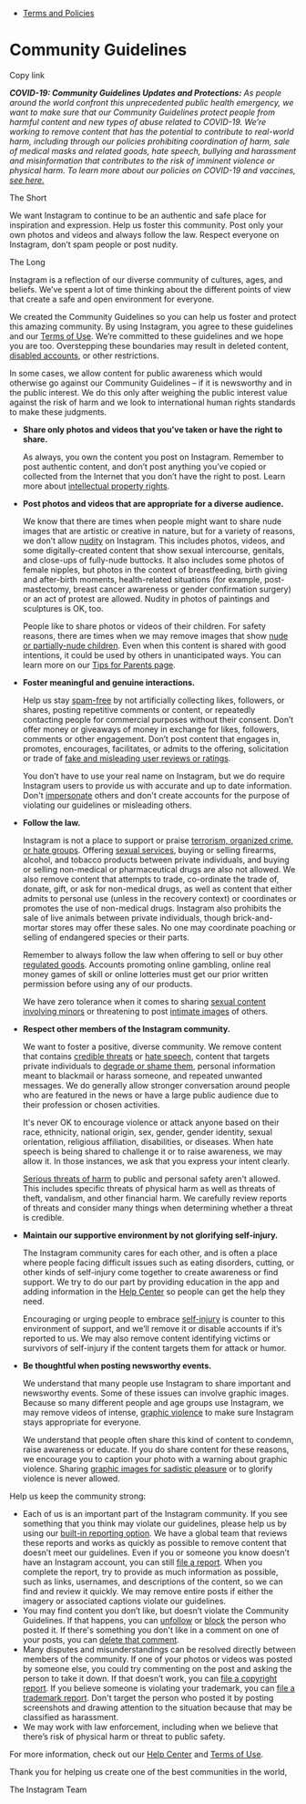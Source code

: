 *   [Terms and Policies](https://help.instagram.com/1417489251945243/?helpref=breadcrumb)

Community Guidelines
====================

Copy link

_**COVID-19: Community Guidelines Updates and Protections:** As people around the world confront this unprecedented public health emergency, we want to make sure that our Community Guidelines protect people from harmful content and new types of abuse related to COVID-19. We’re working to remove content that has the potential to contribute to real-world harm, including through our policies prohibiting coordination of harm, sale of medical masks and related goods, hate speech, bullying and harassment and misinformation that contributes to the risk of imminent violence or physical harm. To learn more about our policies on COVID-19 and vaccines, [see here.](https://help.instagram.com/697825587576762?helpref=faq_content)_

The Short

We want Instagram to continue to be an authentic and safe place for inspiration and expression. Help us foster this community. Post only your own photos and videos and always follow the law. Respect everyone on Instagram, don’t spam people or post nudity.

The Long

Instagram is a reflection of our diverse community of cultures, ages, and beliefs. We’ve spent a lot of time thinking about the different points of view that create a safe and open environment for everyone.

We created the Community Guidelines so you can help us foster and protect this amazing community. By using Instagram, you agree to these guidelines and our [Terms of Use](https://www.instagram.com/legal/terms). We’re committed to these guidelines and we hope you are too. Overstepping these boundaries may result in deleted content, [disabled accounts](https://help.instagram.com/366993040048856?helpref=faq_content), or other restrictions.

In some cases, we allow content for public awareness which would otherwise go against our Community Guidelines – if it is newsworthy and in the public interest. We do this only after weighing the public interest value against the risk of harm and we look to international human rights standards to make these judgments.

*   **Share only photos and videos that you’ve taken or have the right to share.**
    
    As always, you own the content you post on Instagram. Remember to post authentic content, and don’t post anything you’ve copied or collected from the Internet that you don’t have the right to post. Learn more about [intellectual property rights](https://help.instagram.com/126382350847838?helpref=faq_content).
    
*   **Post photos and videos that are appropriate for a diverse audience.**
    
    We know that there are times when people might want to share nude images that are artistic or creative in nature, but for a variety of reasons, we don’t allow [nudity](https://l.instagram.com/?u=https%3A%2F%2Fwww.facebook.com%2Fcommunitystandards%2Fadult_nudity_sexual_activity&e=AT2OhSGzpkpOZD8Yz8wx1E3E0qQkeETLLQELWpuF_uu2IpFy_Te5gJjEtId0J0LtWDhZ8PyaftuTuS1W5p4jF4eYpbanaYgLA6ieSZdP4C9xLQJOhuJ9830Fd719T1KeQNGDp5rN9vykxAgxpPf24DJii770YIKPjE7ViQ) on Instagram. This includes photos, videos, and some digitally-created content that show sexual intercourse, genitals, and close-ups of fully-nude buttocks. It also includes some photos of female nipples, but photos in the context of breastfeeding, birth giving and after-birth moments, health-related situations (for example, post-mastectomy, breast cancer awareness or gender confirmation surgery) or an act of protest are allowed. Nudity in photos of paintings and sculptures is OK, too.
    
    People like to share photos or videos of their children. For safety reasons, there are times when we may remove images that show [nude or partially-nude children](https://l.instagram.com/?u=https%3A%2F%2Fwww.facebook.com%2Fcommunitystandards%2Fchild_nudity_sexual_exploitation&e=AT2OhSGzpkpOZD8Yz8wx1E3E0qQkeETLLQELWpuF_uu2IpFy_Te5gJjEtId0J0LtWDhZ8PyaftuTuS1W5p4jF4eYpbanaYgLA6ieSZdP4C9xLQJOhuJ9830Fd719T1KeQNGDp5rN9vykxAgxpPf24DJii770YIKPjE7ViQ). Even when this content is shared with good intentions, it could be used by others in unanticipated ways. You can learn more on our [Tips for Parents page](https://help.instagram.com/154475974694511/?helpref=faq_content).
    
*   **Foster meaningful and genuine interactions.**
    
    Help us stay [spam-free](https://l.instagram.com/?u=https%3A%2F%2Fwww.facebook.com%2Fcommunitystandards%2Fspam&e=AT2OhSGzpkpOZD8Yz8wx1E3E0qQkeETLLQELWpuF_uu2IpFy_Te5gJjEtId0J0LtWDhZ8PyaftuTuS1W5p4jF4eYpbanaYgLA6ieSZdP4C9xLQJOhuJ9830Fd719T1KeQNGDp5rN9vykxAgxpPf24DJii770YIKPjE7ViQ) by not artificially collecting likes, followers, or shares, posting repetitive comments or content, or repeatedly contacting people for commercial purposes without their consent. Don’t offer money or giveaways of money in exchange for likes, followers, comments or other engagement. Don’t post content that engages in, promotes, encourages, facilitates, or admits to the offering, solicitation or trade of [fake and misleading user reviews or ratings](https://l.instagram.com/?u=https%3A%2F%2Fwww.facebook.com%2Fcommunitystandards%2Ffraud_deception&e=AT2OhSGzpkpOZD8Yz8wx1E3E0qQkeETLLQELWpuF_uu2IpFy_Te5gJjEtId0J0LtWDhZ8PyaftuTuS1W5p4jF4eYpbanaYgLA6ieSZdP4C9xLQJOhuJ9830Fd719T1KeQNGDp5rN9vykxAgxpPf24DJii770YIKPjE7ViQ).
    
    You don’t have to use your real name on Instagram, but we do require Instagram users to provide us with accurate and up to date information. Don't [impersonate](https://l.instagram.com/?u=https%3A%2F%2Fwww.facebook.com%2Fcommunitystandards%2Fmisrepresentation&e=AT2OhSGzpkpOZD8Yz8wx1E3E0qQkeETLLQELWpuF_uu2IpFy_Te5gJjEtId0J0LtWDhZ8PyaftuTuS1W5p4jF4eYpbanaYgLA6ieSZdP4C9xLQJOhuJ9830Fd719T1KeQNGDp5rN9vykxAgxpPf24DJii770YIKPjE7ViQ) others and don't create accounts for the purpose of violating our guidelines or misleading others.
    
*   **Follow the law.**
    
    Instagram is not a place to support or praise [terrorism, organized crime, or hate groups](https://l.instagram.com/?u=https%3A%2F%2Fwww.facebook.com%2Fcommunitystandards%2Fdangerous_individuals_organizations&e=AT2OhSGzpkpOZD8Yz8wx1E3E0qQkeETLLQELWpuF_uu2IpFy_Te5gJjEtId0J0LtWDhZ8PyaftuTuS1W5p4jF4eYpbanaYgLA6ieSZdP4C9xLQJOhuJ9830Fd719T1KeQNGDp5rN9vykxAgxpPf24DJii770YIKPjE7ViQ). Offering [sexual services](https://l.instagram.com/?u=https%3A%2F%2Fwww.facebook.com%2Fcommunitystandards%2Fsexual_solicitation&e=AT2OhSGzpkpOZD8Yz8wx1E3E0qQkeETLLQELWpuF_uu2IpFy_Te5gJjEtId0J0LtWDhZ8PyaftuTuS1W5p4jF4eYpbanaYgLA6ieSZdP4C9xLQJOhuJ9830Fd719T1KeQNGDp5rN9vykxAgxpPf24DJii770YIKPjE7ViQ), buying or selling firearms, alcohol, and tobacco products between private individuals, and buying or selling non-medical or pharmaceutical drugs are also not allowed. We also remove content that attempts to trade, co-ordinate the trade of, donate, gift, or ask for non-medical drugs, as well as content that either admits to personal use (unless in the recovery context) or coordinates or promotes the use of non-medical drugs. Instagram also prohibits the sale of live animals between private individuals, though brick-and-mortar stores may offer these sales. No one may coordinate poaching or selling of endangered species or their parts.
    
    Remember to always follow the law when offering to sell or buy other [regulated goods](https://l.instagram.com/?u=https%3A%2F%2Fwww.facebook.com%2Fcommunitystandards%2Fregulated_goods&e=AT2OhSGzpkpOZD8Yz8wx1E3E0qQkeETLLQELWpuF_uu2IpFy_Te5gJjEtId0J0LtWDhZ8PyaftuTuS1W5p4jF4eYpbanaYgLA6ieSZdP4C9xLQJOhuJ9830Fd719T1KeQNGDp5rN9vykxAgxpPf24DJii770YIKPjE7ViQ). Accounts promoting online gambling, online real money games of skill or online lotteries must get our prior written permission before using any of our products.
    
    We have zero tolerance when it comes to sharing [sexual content involving minors](https://l.instagram.com/?u=https%3A%2F%2Fwww.facebook.com%2Fcommunitystandards%2Fchild_nudity_sexual_exploitation&e=AT2OhSGzpkpOZD8Yz8wx1E3E0qQkeETLLQELWpuF_uu2IpFy_Te5gJjEtId0J0LtWDhZ8PyaftuTuS1W5p4jF4eYpbanaYgLA6ieSZdP4C9xLQJOhuJ9830Fd719T1KeQNGDp5rN9vykxAgxpPf24DJii770YIKPjE7ViQ) or threatening to post [intimate images](https://l.instagram.com/?u=https%3A%2F%2Fwww.facebook.com%2Fcommunitystandards%2Fsexual_exploitation_adults&e=AT2OhSGzpkpOZD8Yz8wx1E3E0qQkeETLLQELWpuF_uu2IpFy_Te5gJjEtId0J0LtWDhZ8PyaftuTuS1W5p4jF4eYpbanaYgLA6ieSZdP4C9xLQJOhuJ9830Fd719T1KeQNGDp5rN9vykxAgxpPf24DJii770YIKPjE7ViQ) of others.
    
*   **Respect other members of the Instagram community.**
    
    We want to foster a positive, diverse community. We remove content that contains [credible threats](https://l.instagram.com/?u=https%3A%2F%2Fwww.facebook.com%2Fcommunitystandards%2Fcredible_violence&e=AT2OhSGzpkpOZD8Yz8wx1E3E0qQkeETLLQELWpuF_uu2IpFy_Te5gJjEtId0J0LtWDhZ8PyaftuTuS1W5p4jF4eYpbanaYgLA6ieSZdP4C9xLQJOhuJ9830Fd719T1KeQNGDp5rN9vykxAgxpPf24DJii770YIKPjE7ViQ) or [hate speech](https://l.instagram.com/?u=https%3A%2F%2Fwww.facebook.com%2Fcommunitystandards%2Fhate_speech&e=AT2OhSGzpkpOZD8Yz8wx1E3E0qQkeETLLQELWpuF_uu2IpFy_Te5gJjEtId0J0LtWDhZ8PyaftuTuS1W5p4jF4eYpbanaYgLA6ieSZdP4C9xLQJOhuJ9830Fd719T1KeQNGDp5rN9vykxAgxpPf24DJii770YIKPjE7ViQ), content that targets private individuals to [degrade or shame them](https://l.instagram.com/?u=https%3A%2F%2Fwww.facebook.com%2Fcommunitystandards%2Fbullying&e=AT2OhSGzpkpOZD8Yz8wx1E3E0qQkeETLLQELWpuF_uu2IpFy_Te5gJjEtId0J0LtWDhZ8PyaftuTuS1W5p4jF4eYpbanaYgLA6ieSZdP4C9xLQJOhuJ9830Fd719T1KeQNGDp5rN9vykxAgxpPf24DJii770YIKPjE7ViQ), personal information meant to blackmail or harass someone, and repeated unwanted messages. We do generally allow stronger conversation around people who are featured in the news or have a large public audience due to their profession or chosen activities.
    
    It's never OK to encourage violence or attack anyone based on their race, ethnicity, national origin, sex, gender, gender identity, sexual orientation, religious affiliation, disabilities, or diseases. When hate speech is being shared to challenge it or to raise awareness, we may allow it. In those instances, we ask that you express your intent clearly.
    
    [Serious threats of harm](https://l.instagram.com/?u=https%3A%2F%2Fwww.facebook.com%2Fcommunitystandards%2Fcredible_violence&e=AT2OhSGzpkpOZD8Yz8wx1E3E0qQkeETLLQELWpuF_uu2IpFy_Te5gJjEtId0J0LtWDhZ8PyaftuTuS1W5p4jF4eYpbanaYgLA6ieSZdP4C9xLQJOhuJ9830Fd719T1KeQNGDp5rN9vykxAgxpPf24DJii770YIKPjE7ViQ) to public and personal safety aren't allowed. This includes specific threats of physical harm as well as threats of theft, vandalism, and other financial harm. We carefully review reports of threats and consider many things when determining whether a threat is credible.
    
*   **Maintain our supportive environment by not glorifying self-injury.**
    
    The Instagram community cares for each other, and is often a place where people facing difficult issues such as eating disorders, cutting, or other kinds of self-injury come together to create awareness or find support. We try to do our part by providing education in the app and adding information in the [Help Center](https://help.instagram.com/) so people can get the help they need.
    
    Encouraging or urging people to embrace [self-injury](https://l.instagram.com/?u=https%3A%2F%2Fwww.facebook.com%2Fcommunitystandards%2Fsuicide_self_injury_violence&e=AT2OhSGzpkpOZD8Yz8wx1E3E0qQkeETLLQELWpuF_uu2IpFy_Te5gJjEtId0J0LtWDhZ8PyaftuTuS1W5p4jF4eYpbanaYgLA6ieSZdP4C9xLQJOhuJ9830Fd719T1KeQNGDp5rN9vykxAgxpPf24DJii770YIKPjE7ViQ) is counter to this environment of support, and we’ll remove it or disable accounts if it’s reported to us. We may also remove content identifying victims or survivors of self-injury if the content targets them for attack or humor.
    
*   **Be thoughtful when posting newsworthy events.**
    
    We understand that many people use Instagram to share important and newsworthy events. Some of these issues can involve graphic images. Because so many different people and age groups use Instagram, we may remove videos of intense, [graphic violence](https://l.instagram.com/?u=https%3A%2F%2Fwww.facebook.com%2Fcommunitystandards%2Fgraphic_violence&e=AT2OhSGzpkpOZD8Yz8wx1E3E0qQkeETLLQELWpuF_uu2IpFy_Te5gJjEtId0J0LtWDhZ8PyaftuTuS1W5p4jF4eYpbanaYgLA6ieSZdP4C9xLQJOhuJ9830Fd719T1KeQNGDp5rN9vykxAgxpPf24DJii770YIKPjE7ViQ) to make sure Instagram stays appropriate for everyone.
    
    We understand that people often share this kind of content to condemn, raise awareness or educate. If you do share content for these reasons, we encourage you to caption your photo with a warning about graphic violence. Sharing [graphic images for sadistic pleasure](https://l.instagram.com/?u=https%3A%2F%2Fwww.facebook.com%2Fcommunitystandards%2Fcruel_insensitive&e=AT2OhSGzpkpOZD8Yz8wx1E3E0qQkeETLLQELWpuF_uu2IpFy_Te5gJjEtId0J0LtWDhZ8PyaftuTuS1W5p4jF4eYpbanaYgLA6ieSZdP4C9xLQJOhuJ9830Fd719T1KeQNGDp5rN9vykxAgxpPf24DJii770YIKPjE7ViQ) or to glorify violence is never allowed.
    

Help us keep the community strong:

*   Each of us is an important part of the Instagram community. If you see something that you think may violate our guidelines, please help us by using our [built-in reporting option](https://help.instagram.com/165828726894770?helpref=faq_content). We have a global team that reviews these reports and works as quickly as possible to remove content that doesn’t meet our guidelines. Even if you or someone you know doesn’t have an Instagram account, you can still [file a report](https://help.instagram.com/contact/383679321740945). When you complete the report, try to provide as much information as possible, such as links, usernames, and descriptions of the content, so we can find and review it quickly. We may remove entire posts if either the imagery or associated captions violate our guidelines.
*   You may find content you don’t like, but doesn’t violate the Community Guidelines. If that happens, you can [unfollow](https://help.instagram.com/286340048138725?helpref=faq_content) or [block](https://help.instagram.com/426700567389543/?helpref=faq_content) the person who posted it. If there's something you don't like in a comment on one of your posts, you can [delete that comment](https://help.instagram.com/289098941190483?helpref=faq_content).
*   Many disputes and misunderstandings can be resolved directly between members of the community. If one of your photos or videos was posted by someone else, you could try commenting on the post and asking the person to take it down. If that doesn’t work, you can [file a copyright report](https://help.instagram.com/126382350847838?helpref=faq_content). If you believe someone is violating your trademark, you can [file a trademark report](https://help.instagram.com/222826637847963?helpref=faq_content). Don't target the person who posted it by posting screenshots and drawing attention to the situation because that may be classified as harassment.
*   We may work with law enforcement, including when we believe that there’s risk of physical harm or threat to public safety.

For more information, check out our [Help Center](https://help.instagram.com/) and [Terms of Use](https://l.instagram.com/?u=http%3A%2F%2Finstagram.com%2Flegal%2Fterms%2F%23&e=AT2OhSGzpkpOZD8Yz8wx1E3E0qQkeETLLQELWpuF_uu2IpFy_Te5gJjEtId0J0LtWDhZ8PyaftuTuS1W5p4jF4eYpbanaYgLA6ieSZdP4C9xLQJOhuJ9830Fd719T1KeQNGDp5rN9vykxAgxpPf24DJii770YIKPjE7ViQ).

Thank you for helping us create one of the best communities in the world,

The Instagram Team